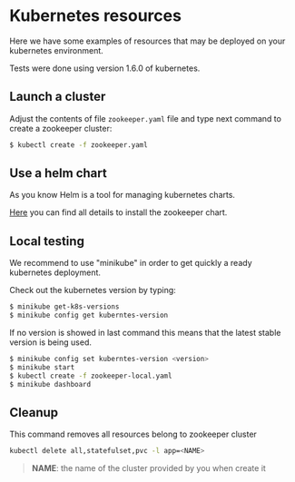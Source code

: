 # Kubernetes resources

Here we have some examples of resources that may be deployed on your kubernetes environment.

Tests were done using version 1.6.0 of kubernetes.

## Launch a cluster

Adjust the contents of file `zookeeper.yaml` file and type next command to create a zookeeper cluster:

```bash
$ kubectl create -f zookeeper.yaml
```

## Use a helm chart

As you know Helm is a tool for managing kubernetes charts.

[Here](helm) you can find all details to install the zookeeper chart.

## Local testing

We recommend to use "minikube" in order to get quickly a ready kubernetes deployment.

Check out the kubernetes version by typing:

```bash
$ minikube get-k8s-versions
$ minikube config get kuberntes-version
```

If no version is showed in last command this means that the latest stable version is being used.

```bash
$ minikube config set kuberntes-version <version>
$ minikube start
$ kubectl create -f zookeeper-local.yaml
$ minikube dashboard
```

## Cleanup

This command removes all resources belong to zookeeper cluster

```sh
kubectl delete all,statefulset,pvc -l app=<NAME>
```

> **NAME**: the name of the cluster provided by you when create it